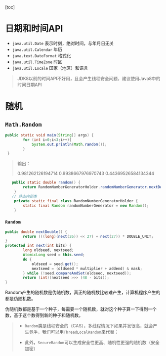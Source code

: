 [toc]



# 日期和时间API

+ `java.util.Date`  表示时刻，绝对时间，与年月日无关
+ `java.util.Calendar`  年历
+ `java.text.DateFormat`  格式化
+ `java.util.TimeZone`    时区
+ `java.util.Locale`  国家（地区）和语言

> JDK8以前的时间API不好用，且会产生线程安全问题，建议使用Java8中的时间日期API

# 随机

## `Math.Random`

```java
public static void main(String[] args) {
        for (int i=0;i<3;i++){
            System.out.println(Math.random());
        }
 }
```

> 输出：
>
> 0.981262126194714
> 0.9938667976970743
> 0.44369526584134344

```java
   public static double random() {
        return RandomNumberGeneratorHolder.randomNumberGenerator.nextDouble();
    }
   // 静态内部类
    private static final class RandomNumberGeneratorHolder {
        static final Random randomNumberGenerator = new Random();
    }
```

### `Random`

```java
public double nextDouble() {
        return (((long)(next(26)) << 27) + next(27)) * DOUBLE_UNIT;
}
protected int next(int bits) {
        long oldseed, nextseed;
        AtomicLong seed = this.seed;
        do {
            oldseed = seed.get();
            nextseed = (oldseed * multiplier + addend) & mask;
        } while (!seed.compareAndSet(oldseed, nextseed));
        return (int)(nextseed >>> (48 - bits));
}
```

Random产生的随机数是伪随机数，真正的随机数比较难产生，计算机程序产生的都是伪随机数。

伪随机数都是基于一个种子，每需要一个随机数，就对这个种子算一下得到一个数，基于这个数得到新的种子和随机数。

> + `Random`类是线程安全的（CAS），多线程情况下如果并发很高，就会产生竞争，我们可以用`ThreadLocalRandom`来代替；
>
> + 此外，`SecureRandom`可以生成安全性更高、随机性更强的随机数（安全加密）

